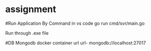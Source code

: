 # assignment

#Run Application By Command in vs code
go run cmd/svr/main.go

Run through .exe file


#DB Mongodb docker container url
url- mongodb://localhost:27017
